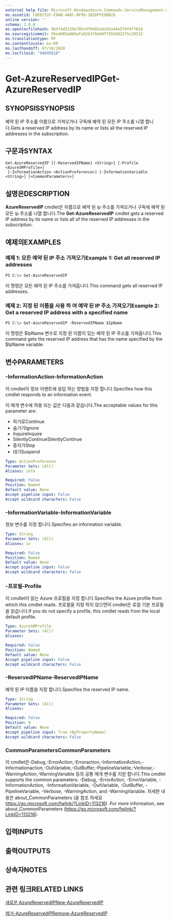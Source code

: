 ```yaml
---
external help file: Microsoft.WindowsAzure.Commands.ServiceManagement.dll-Help.xml
ms.assetid: C0EEC51F-F8AB-4A6C-8F99-2B2DFFE9BB26
online version: ''
schema: 2.0.0
ms.openlocfilehash: 9b5f4d5319e705c4f0481edcb5a44a579f4ff01d
ms.sourcegitcommit: 56ed085a868afa8263f8eb0f755b5822f5c29532
ms.translationtype: MT
ms.contentlocale: ko-KR
ms.lasthandoff: 07/18/2020
ms.locfileid: "94045618"
---
```

# <span data-ttu-id="7b553-101">Get-AzureReservedIP</span><span class="sxs-lookup"><span data-stu-id="7b553-101">Get-AzureReservedIP</span></span>

## <span data-ttu-id="7b553-102">SYNOPSIS</span><span class="sxs-lookup"><span data-stu-id="7b553-102">SYNOPSIS</span></span>
<span data-ttu-id="7b553-103">예약 된 IP 주소를 이름으로 가져오거나 구독에 예약 된 모든 IP 주소를 나열 합니다.</span><span class="sxs-lookup"><span data-stu-id="7b553-103">Gets a reserved IP address by its name or lists all the reserved IP addresses in the subscription.</span></span>

## <span data-ttu-id="7b553-104">구문과</span><span class="sxs-lookup"><span data-stu-id="7b553-104">SYNTAX</span></span>

```
Get-AzureReservedIP [[-ReservedIPName] <String>] [-Profile <AzureSMProfile>]
 [-InformationAction <ActionPreference>] [-InformationVariable <String>] [<CommonParameters>]
```

## <span data-ttu-id="7b553-105">설명은</span><span class="sxs-lookup"><span data-stu-id="7b553-105">DESCRIPTION</span></span>
<span data-ttu-id="7b553-106">**AzureReservedIP** cmdlet은 이름으로 예약 된 ip 주소를 가져오거나 구독에 예약 된 모든 ip 주소를 나열 합니다.</span><span class="sxs-lookup"><span data-stu-id="7b553-106">The **Get-AzureReservedIP** cmdlet gets a reserved IP address by its name or lists all of the reserved IP addresses in the subscription.</span></span>

## <span data-ttu-id="7b553-107">예제의</span><span class="sxs-lookup"><span data-stu-id="7b553-107">EXAMPLES</span></span>

### <span data-ttu-id="7b553-108">예제 1: 모든 예약 된 IP 주소 가져오기</span><span class="sxs-lookup"><span data-stu-id="7b553-108">Example 1: Get all reserved IP addresses</span></span>
```
PS C:\> Get-AzureReservedIP
```

<span data-ttu-id="7b553-109">이 명령은 모든 예약 된 IP 주소를 가져옵니다.</span><span class="sxs-lookup"><span data-stu-id="7b553-109">This command gets all reserved IP addresses.</span></span>

### <span data-ttu-id="7b553-110">예제 2: 지정 된 이름을 사용 하 여 예약 된 IP 주소 가져오기</span><span class="sxs-lookup"><span data-stu-id="7b553-110">Example 2: Get a reserved IP address with a specified name</span></span>
```
PS C:\> Get-AzureReservedIP -ReservedIPName $IpName
```

<span data-ttu-id="7b553-111">이 명령은 $IpName 변수로 지정 된 이름이 있는 예약 된 IP 주소를 가져옵니다.</span><span class="sxs-lookup"><span data-stu-id="7b553-111">This command gets the reserved IP address that has the name specified by the $IpName variable.</span></span>

## <span data-ttu-id="7b553-112">변수</span><span class="sxs-lookup"><span data-stu-id="7b553-112">PARAMETERS</span></span>

### <span data-ttu-id="7b553-113">-InformationAction</span><span class="sxs-lookup"><span data-stu-id="7b553-113">-InformationAction</span></span>
<span data-ttu-id="7b553-114">이 cmdlet이 정보 이벤트에 응답 하는 방법을 지정 합니다.</span><span class="sxs-lookup"><span data-stu-id="7b553-114">Specifies how this cmdlet responds to an information event.</span></span>

<span data-ttu-id="7b553-115">이 매개 변수에 허용 되는 값은 다음과 같습니다.</span><span class="sxs-lookup"><span data-stu-id="7b553-115">The acceptable values for this parameter are:</span></span>

- <span data-ttu-id="7b553-116">하기로</span><span class="sxs-lookup"><span data-stu-id="7b553-116">Continue</span></span>
- <span data-ttu-id="7b553-117">숨기기</span><span class="sxs-lookup"><span data-stu-id="7b553-117">Ignore</span></span>
- <span data-ttu-id="7b553-118">Inquire</span><span class="sxs-lookup"><span data-stu-id="7b553-118">Inquire</span></span>
- <span data-ttu-id="7b553-119">SilentlyContinue</span><span class="sxs-lookup"><span data-stu-id="7b553-119">SilentlyContinue</span></span>
- <span data-ttu-id="7b553-120">중지가</span><span class="sxs-lookup"><span data-stu-id="7b553-120">Stop</span></span>
- <span data-ttu-id="7b553-121">대기</span><span class="sxs-lookup"><span data-stu-id="7b553-121">Suspend</span></span>

```yaml
Type: ActionPreference
Parameter Sets: (All)
Aliases: infa

Required: False
Position: Named
Default value: None
Accept pipeline input: False
Accept wildcard characters: False
```

### <span data-ttu-id="7b553-122">-InformationVariable</span><span class="sxs-lookup"><span data-stu-id="7b553-122">-InformationVariable</span></span>
<span data-ttu-id="7b553-123">정보 변수를 지정 합니다.</span><span class="sxs-lookup"><span data-stu-id="7b553-123">Specifies an information variable.</span></span>

```yaml
Type: String
Parameter Sets: (All)
Aliases: iv

Required: False
Position: Named
Default value: None
Accept pipeline input: False
Accept wildcard characters: False
```

### <span data-ttu-id="7b553-124">-프로필</span><span class="sxs-lookup"><span data-stu-id="7b553-124">-Profile</span></span>
<span data-ttu-id="7b553-125">이 cmdlet이 읽는 Azure 프로필을 지정 합니다.</span><span class="sxs-lookup"><span data-stu-id="7b553-125">Specifies the Azure profile from which this cmdlet reads.</span></span>
<span data-ttu-id="7b553-126">프로필을 지정 하지 않으면이 cmdlet은 로컬 기본 프로필을 읽습니다.</span><span class="sxs-lookup"><span data-stu-id="7b553-126">If you do not specify a profile, this cmdlet reads from the local default profile.</span></span>

```yaml
Type: AzureSMProfile
Parameter Sets: (All)
Aliases: 

Required: False
Position: Named
Default value: None
Accept pipeline input: False
Accept wildcard characters: False
```

### <span data-ttu-id="7b553-127">-ReservedIPName</span><span class="sxs-lookup"><span data-stu-id="7b553-127">-ReservedIPName</span></span>
<span data-ttu-id="7b553-128">예약 된 IP 이름을 지정 합니다.</span><span class="sxs-lookup"><span data-stu-id="7b553-128">Specifies the reserved IP name.</span></span>

```yaml
Type: String
Parameter Sets: (All)
Aliases: 

Required: False
Position: 0
Default value: None
Accept pipeline input: True (ByPropertyName)
Accept wildcard characters: False
```

### <span data-ttu-id="7b553-129">CommonParameters</span><span class="sxs-lookup"><span data-stu-id="7b553-129">CommonParameters</span></span>
<span data-ttu-id="7b553-130">이 cmdlet은-Debug,-ErrorAction,-Erroraction,-InformationAction,-Informationaction,-OutVariable,-OutBuffer,-PipelineVariable,-Verbose,-WarningAction,-WarningVariable 등의 공통 매개 변수를 지원 합니다.</span><span class="sxs-lookup"><span data-stu-id="7b553-130">This cmdlet supports the common parameters: -Debug, -ErrorAction, -ErrorVariable, -InformationAction, -InformationVariable, -OutVariable, -OutBuffer, -PipelineVariable, -Verbose, -WarningAction, and -WarningVariable.</span></span> <span data-ttu-id="7b553-131">자세한 내용은 about_CommonParameters (을 참조 하세요 https://go.microsoft.com/fwlink/?LinkID=113216) .</span><span class="sxs-lookup"><span data-stu-id="7b553-131">For more information, see about_CommonParameters (https://go.microsoft.com/fwlink/?LinkID=113216).</span></span>

## <span data-ttu-id="7b553-132">입력</span><span class="sxs-lookup"><span data-stu-id="7b553-132">INPUTS</span></span>

## <span data-ttu-id="7b553-133">출력</span><span class="sxs-lookup"><span data-stu-id="7b553-133">OUTPUTS</span></span>

## <span data-ttu-id="7b553-134">상속자</span><span class="sxs-lookup"><span data-stu-id="7b553-134">NOTES</span></span>

## <span data-ttu-id="7b553-135">관련 링크</span><span class="sxs-lookup"><span data-stu-id="7b553-135">RELATED LINKS</span></span>

[<span data-ttu-id="7b553-136">새로운 AzureReservedIP</span><span class="sxs-lookup"><span data-stu-id="7b553-136">New-AzureReservedIP</span></span>](./New-AzureReservedIP.md)

[<span data-ttu-id="7b553-137">제거-AzureReservedIP</span><span class="sxs-lookup"><span data-stu-id="7b553-137">Remove-AzureReservedIP</span></span>](./Remove-AzureReservedIP.md)



